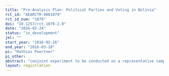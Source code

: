```yaml
---
title: "Pre-Analysis Plan: Political Parties and Voting in Bolivia"
rct_id: "AEARCTR-0001079"
rct_id_num: "1079"
doi: "10.1257/rct.1079-2.0"
date: "2016-02-24"
status: "in_development"
jel: ""
start_year: "2016-02-26"
end_year: "2016-03-10"
pi: "Mathias Poertner"
pi_other:
abstract: "conjoint experiment to be conducted on a representative sample of voting-age Bolivians in La Paz and El Alto (Bolivia)"
layout: registration
---
```


